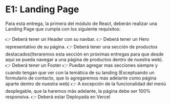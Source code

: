 # E1: Landing Page
Para esta entrega, la primera del módulo de React, deberán realizar una Landing Page que cumpla con los siguiente requisitos:

👉 Deberá tener un Header con su navbar.
👉 Deberá tener un Hero representativo de su página.
👉 Deberá tener una sección de productos destacados(Iteraremos esta sección en próximas entregas para que desde aquí se pueda navegar a una página de productos dentro de nuestra web).
👉 Deberá tener un Footer
👉 Puedan agregar mas secciones siempre y cuando tengan que ver con la temática de su landing (Exceptuando un formulario de contacto, que lo agregaremos mas adelante como página aparte dentro de nuestra web)
👉 A excepción de la funcionalidad del menú desplegable, que la haremos más adelante, la página debe ser 100% responsiva.
👉 Deberá estar Deployada en Vercel
